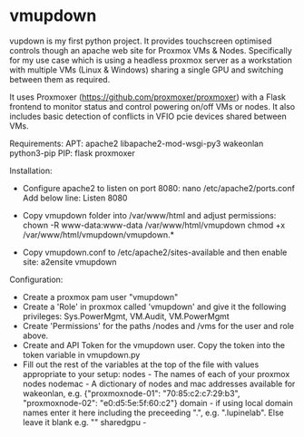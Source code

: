 # vmupdown
vupdown is my first python project. It provides touchscreen optimised controls though an apache web site for Proxmox VMs & Nodes. Specifically for my use case which is using a headless proxmox server as a workstation with multiple VMs (Linux & Windows) sharing a single GPU and switching between them as required.

It uses Proxmoxer (https://github.com/proxmoxer/proxmoxer) with a Flask frontend to monitor status and control powering on/off VMs or nodes. It also includes basic detection of conflicts in VFIO pcie devices shared between VMs.

Requirements:
APT:
apache2 libapache2-mod-wsgi-py3 wakeonlan python3-pip
PIP:
flask proxmoxer

Installation:
- Configure apache2 to listen on port 8080:
nano /etc/apache2/ports.conf
Add below line:
Listen 8080

- Copy vmupdown folder into /var/www/html and adjust permissions:
chown -R www-data:www-data /var/www/html/vmupdown
chmod +x /var/www/html/vmupdown/vmupdown.*

- Copy vmupdown.conf to /etc/apache2/sites-available and then enable site:
a2ensite vmupdown

Configuration:
- Create a proxmox pam user "vmupdown"
- Create a 'Role' in proxmox called 'vmupdown' and give it the following privileges:
Sys.PowerMgmt, VM.Audit, VM.PowerMgmt
- Create 'Permissions' for the paths /nodes and /vms for the user and role above.
- Create and API Token for the vmupdown user. Copy the token into the token variable in vmupdown.py
- Fill out the rest of the variables at the top of the file with values appropriate to your setup:
nodes - The names of each of your proxmox nodes
nodemac - A dictionary of nodes and mac addresses available for wakeonlan, e.g. {"proxmoxnode-01": "70:85:c2:c7:29:b3", "proxmoxnode-02": "e0:d5:5e:5f:60:c2"}
domain - if using local domain names enter it here including the preceeding ".", e.g. ".lupinelab". Else leave it blank e.g. ""
sharedgpu - 
